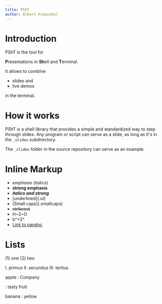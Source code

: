 ```yaml
---
title: PShT
author: Albert Krewinkel
---
```


# Introduction

PShT is the tool for

**P**resentations in **Sh**ell and **T**erminal.

It allows to combine

 * slides and
 * live demos

in the terminal.

# How it works

PShT is a shell library that provides a simple and standardized
way to step through slides. Any program or script can serve as a
slide, as long as it's in the `_slides` subdirectory.

The `_slides` folder in the source repository can serve as an
example.

# Inline Markup

- *emphasis* (italics)
- **strong emphasis**
- ***italics and strong***
- [underlined]{.ul}
- [Small caps]{.smallcaps}
- ~~strikeout~~
- H~2~O
- b^+2^
- [Link to pandoc](https://pandoc.org)

# Lists

(1) one
(2) two

I.  primus
II. secundus
III. tertius

apple
:  Company

:  tasty fruit

banana
:  yellow
